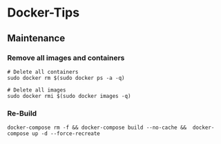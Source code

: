 # Docker-Tips
## Maintenance
### Remove all images and containers
```shell
# Delete all containers
sudo docker rm $(sudo docker ps -a -q)

# Delete all images
sudo docker rmi $(sudo docker images -q)
```

### Re-Build
```shell
docker-compose rm -f && docker-compose build --no-cache &&  docker-compose up -d --force-recreate
```
